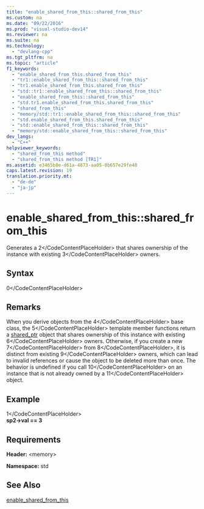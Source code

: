 ```yaml
---
title: "enable_shared_from_this::shared_from_this"
ms.custom: na
ms.date: "09/22/2016"
ms.prod: "visual-studio-dev14"
ms.reviewer: na
ms.suite: na
ms.technology: 
  - "devlang-cpp"
ms.tgt_pltfrm: na
ms.topic: "article"
f1_keywords: 
  - "enable_shared_from_this.shared_from_this"
  - "tr1::enable_shared_from_this::shared_from_this"
  - "tr1.enable_shared_from_this.shared_from_this"
  - "std::tr1::enable_shared_from_this::shared_from_this"
  - "enable_shared_from_this::shared_from_this"
  - "std.tr1.enable_shared_from_this.shared_from_this"
  - "shared_from_this"
  - "memory/std::tr1::enable_shared_from_this::shared_from_this"
  - "std.enable_shared_from_this.shared_from_this"
  - "std::enable_shared_from_this::shared_from_this"
  - "memory/std::enable_shared_from_this::shared_from_this"
dev_langs: 
  - "C++"
helpviewer_keywords: 
  - "shared_from_this method"
  - "shared_from_this method [TR1]"
ms.assetid: e3465b8e-d61a-4873-aa05-0b657e29fe48
caps.latest.revision: 19
translation.priority.mt: 
  - "de-de"
  - "ja-jp"
---
```

# enable_shared_from_this::shared_from_this
Generates a <CodeContentPlaceHolder>2\</CodeContentPlaceHolder> that shares ownership of the instance with existing <CodeContentPlaceHolder>3\</CodeContentPlaceHolder> owners.  
  
## Syntax  
  
<CodeContentPlaceHolder>0\</CodeContentPlaceHolder>  
## Remarks  
 When you derive objects from the <CodeContentPlaceHolder>4\</CodeContentPlaceHolder> base class, the <CodeContentPlaceHolder>5\</CodeContentPlaceHolder> template member functions return a [shared_ptr](../vs140/shared_ptr-class.md) object that shares ownership of this instance with existing <CodeContentPlaceHolder>6\</CodeContentPlaceHolder> owners. Otherwise, if you create a new <CodeContentPlaceHolder>7\</CodeContentPlaceHolder> from <CodeContentPlaceHolder>8\</CodeContentPlaceHolder>, it is distinct from existing <CodeContentPlaceHolder>9\</CodeContentPlaceHolder> owners, which can lead to invalid references or cause the object to be deleted more than once. The  behavior is undefined if you call <CodeContentPlaceHolder>10\</CodeContentPlaceHolder> on an instance that is not already owned by a <CodeContentPlaceHolder>11\</CodeContentPlaceHolder> object.  
  
## Example  
  
<CodeContentPlaceHolder>1\</CodeContentPlaceHolder>  
 **sp2->val == 3**   
## Requirements  
 **Header:** \<memory>  
  
 **Namespace:** std  
  
## See Also  
 [enable_shared_from_this](../vs140/enable_shared_from_this-class.md)